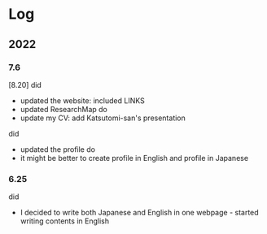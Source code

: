 # Log
## 2022
### 7.6
[8.20]
did
- updated the website: included LINKS
- updated ResearchMap
do
- update my CV: add Katsutomi-san's presentation

did
- updated the profile
do
- it might be better to create profile in English and profile in Japanese
### 6.25
did 
- I decided to write both Japanese and English in one webpage - started writing contents in English
